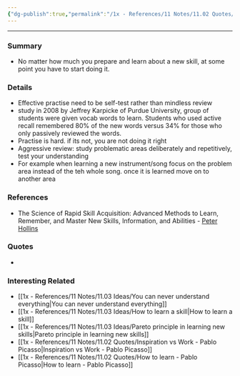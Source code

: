 ```yaml
---
{"dg-publish":true,"permalink":"/1x - References/11 Notes/11.02 Quotes/Secret to learning a skill is to practise deliberately/","title":"Secret to learning a skill is to practise deliberately","noteIcon":"","created":"2022-11-08T22:18:06.000+03:00","updated":"2024-02-14T20:18:39.591+03:00"}
---
```


---

### Summary
- No matter how much you prepare and learn about a new skill, at some point you have to start doing it.

### Details
- Effective practise need to be self-test rather than mindless review
- study in 2008 by Jeffrey Karpicke of Purdue University, group of students were given vocab words to learn. Students who used active recall remembered 80% of the new words versus 34% for those who only passively reviewed the words.
- Practise is hard. if its not, you are not doing it right
- Aggressive review: study problematic areas deliberately and repetitively, test your understanding
- For example when learning a new instrument/song focus on the problem area instead of the teh whole song. once it is learned move on to another area

### References
- The Science of Rapid Skill Acquisition: Advanced Methods to Learn, Remember, and Master New Skills, Information, and Abilities - [Peter Hollins](https://www.goodreads.com/author/show/16593818.Peter_Hollins)

### Quotes
-

### Interesting Related
- [[1x - References/11 Notes/11.03 Ideas/You can never understand everything\|You can never understand everything]]
- [[1x - References/11 Notes/11.03 Ideas/How to learn a skill\|How to learn a skill]]
- [[1x - References/11 Notes/11.03 Ideas/Pareto principle in learning new skills\|Pareto principle in learning new skills]]
- [[1x - References/11 Notes/11.02 Quotes/Inspiration vs Work - Pablo Picasso\|Inspiration vs Work - Pablo Picasso]]
- [[1x - References/11 Notes/11.02 Quotes/How to learn - Pablo Picasso\|How to learn - Pablo Picasso]]